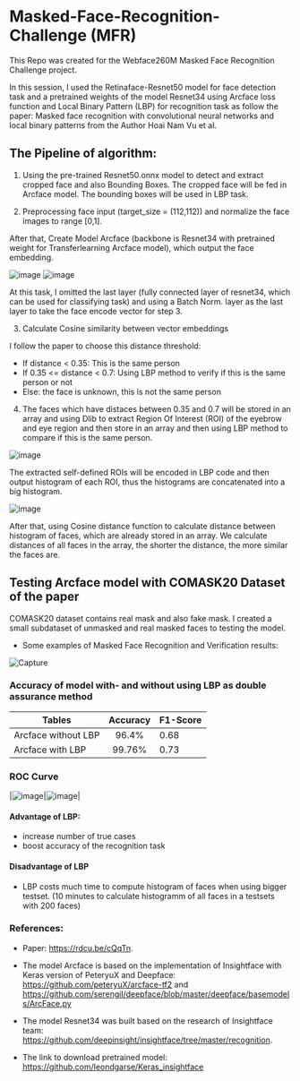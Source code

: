 # Masked-Face-Recognition-Challenge (MFR)
This Repo was created for the Webface260M Masked Face Recognition Challenge project.

In this session, I used the Retinaface-Resnet50 model for face detection task and a pretrained weights of the model Resnet34 using Arcface loss function and Local Binary Pattern (LBP) for recognition task as follow the paper: Masked face recognition with convolutional neural networks and local binary patterns from the Author Hoai Nam Vu et al.

## The Pipeline of algorithm:
1.  Using the pre-trained Resnet50.onnx model to detect and extract cropped face and also Bounding Boxes. The cropped face will be fed in Arcface model. The bounding boxes will be used in LBP task.

2.  Preprocessing face input (target_size = (112,112)) and normalize the face images to range [0,1].

After that, Create Model Arcface (backbone is Resnet34 with pretrained weight for Transferlearning Arcface model), which output the face embedding.

![image](https://user-images.githubusercontent.com/92146886/175832147-82cba1e1-3a91-44aa-be86-c4adbd1f8e88.png)
![image](https://user-images.githubusercontent.com/92146886/175832881-975cd5f4-7359-4f22-b419-ab7e8b40aa1c.png)

At this task, I omitted the last layer (fully connected layer of resnet34, which can be used for classifying task) and using a Batch Norm. layer as the last layer to take the face encode vector for step 3.

3. Calculate Cosine similarity between vector embeddings

  I follow the paper to choose this distance threshold:
- If distance < 0.35: This is the same person
- If 0.35 <= distance < 0.7: Using LBP method to verify if this is the same person or not
- Else: the face is unknown, this is not the same person

4. The faces which have distaces between 0.35 and 0.7 will be stored in an array and using Dlib to extract Region Of Interest (ROI) of the eyebrow and eye region and then store in an array and then using LBP method to compare if this is the same person. 

![image](https://user-images.githubusercontent.com/92146886/177043975-4f78cf7a-1711-4721-83ab-c80a4bae4a12.png)


The extracted self-defined ROIs will be encoded in LBP code and then output histogram of each ROI, thus the histograms are concatenated into a big histogram.

![image](https://user-images.githubusercontent.com/92146886/189315208-a759eb3f-7d8e-44ba-a423-e31ef33f9094.png)



After that, using Cosine distance function to calculate distance between histogram of faces, which are already stored in an array. We calculate distances of all faces in the array, the shorter the distance, the more similar the faces are.

## Testing Arcface model with COMASK20 Dataset of the paper
COMASK20 dataset contains real mask and also fake mask. I created a small subdataset of unmasked and real masked faces to testing the model.
- Some examples of Masked Face Recognition and Verification results:

![Capture](https://user-images.githubusercontent.com/92146886/178292234-8518d9c9-2282-4d67-adf7-1b8a076f2ec3.PNG)

### Accuracy of model with- and without using LBP as double assurance method
| Tables                   | Accuracy      | F1-Score|
| -------------            |:-------------:|---------|
| Arcface without LBP      | 96.4%         |0.68     |
| Arcface with LBP         | 99.76%        |0.73     |

### ROC Curve
|![image](https://user-images.githubusercontent.com/92146886/181904432-21745149-e840-4ebe-88a1-73634834f477.png)|![image](https://user-images.githubusercontent.com/92146886/181904437-e5b8071f-bce9-4662-87ec-afa8df9fc098.png)|



#### Advantage of LBP:
- increase number of true cases 
- boost accuracy of the recognition task
#### Disadvantage of LBP
- LBP costs much time to compute histogram of faces when using bigger testset. (10 minutes to calculate histogramm of all faces in a testsets with 200 faces)


### References:
- Paper: https://rdcu.be/cQqTn.

- The model Arcface is based on the implementation of Insightface with Keras version of PeteryuX and Deepface: 
https://github.com/peteryuX/arcface-tf2 and https://github.com/serengil/deepface/blob/master/deepface/basemodels/ArcFace.py

- The model Resnet34 was built based on the research of Insightface team: https://github.com/deepinsight/insightface/tree/master/recognition. 

- The link to download pretrained model: https://github.com/leondgarse/Keras_insightface
